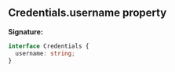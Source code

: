 ## Credentials.username property

**Signature:**

```typescript
interface Credentials {
  username: string;
}
```

